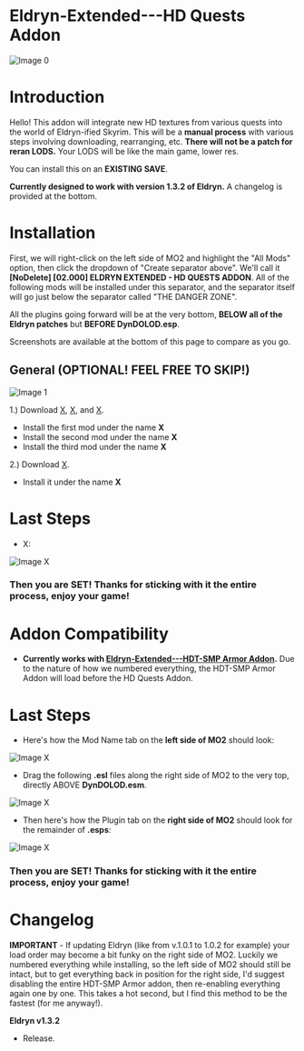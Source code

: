 # Eldryn-Extended---HD Quests Addon

![Image 0](https://i.imgur.com/t7FcCDv.png)

# Introduction

Hello! This addon will integrate new HD textures from various quests into the world of Eldryn-ified Skyrim. This will be a **manual process** with various steps involving downloading, rearranging, etc. **There will not be a patch for reran LODS.** Your LODS will be like the main game, lower res.

You can install this on an **EXISTING SAVE**.

**Currently designed to work with version 1.3.2 of Eldryn.** A changelog is provided at the bottom.

# Installation

First, we will right-click on the left side of MO2 and highlight the "All Mods" option, then click the dropdown of "Create separator above". We'll call it **[NoDelete] [02.000] ELDRYN EXTENDED - HD QUESTS ADDON**. All of the following mods will be installed under this separator, and the separator itself will go just below the separator called "THE DANGER ZONE". 

All the plugins going forward will be at the very bottom, **BELOW all of the Eldryn patches** but **BEFORE DynDOLOD.esp**.

Screenshots are available at the bottom of this page to compare as you go.

## General (OPTIONAL! FEEL FREE TO SKIP!)

![Image 1](https://i.imgur.com/sPJ9CVC.png)

1.) Download [X](X), [X](X), and [X](X).
   - Install the first mod under the name **X**
   - Install the second mod under the name **X**
   - Install the third mod under the name **X**

2.) Download [X](X).
  - Install it under the name **X**

# Last Steps

   - X:

![Image X]()

### Then you are SET! Thanks for sticking with it the entire process, enjoy your game!

# Addon Compatibility

   - **Currently works with [Eldryn-Extended---HDT-SMP Armor Addon](https://github.com/Foamimi/Eldryn-Extended---HDT-SMP-Armor-Addon/blob/main/README.md).** Due to the nature of how we numbered everything, the HDT-SMP Armor Addon will load before the HD Quests Addon.

# Last Steps

   - Here's how the Mod Name tab on the **left side of MO2** should look:

![Image X](X)

   - Drag the following **.esl** files along the right side of MO2 to the very top, directly ABOVE **DynDOLOD.esm**.

![Image X](X)

   - Then here's how the Plugin tab on the **right side of MO2** should look for the remainder of **.esps**:

![Image X](X)

### Then you are SET! Thanks for sticking with it the entire process, enjoy your game!

# Changelog

**IMPORTANT** - If updating Eldryn (like from v.1.0.1 to 1.0.2 for example) your load order may become a bit funky on the right side of MO2. Luckily we numbered everything while installing, so the left side of MO2 should still be intact, but to get everything back in position for the right side, I'd suggest disabling the entire HDT-SMP Armor addon, then re-enabling everything again one by one. This takes a hot second, but I find this method to be the fastest (for me anyway!).

**Eldryn v1.3.2**
  - Release.
